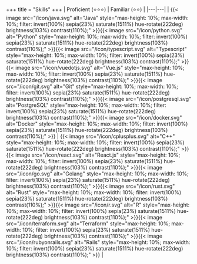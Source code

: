+++
title = "Skills"
+++
| Proficient (⭐⭐⭐)  | Familiar (⭐⭐)   |
|---|---|
| {{< image src="/icon/java.svg" alt="Java" style="max-height: 10%; max-width: 10%; filter: invert(100%) sepia(23%) saturate(1511%) hue-rotate(222deg) brightness(103%) contrast(110%);" >}}{{< image src="/icon/python.svg" alt="Python" style="max-height: 10%; max-width: 10%; filter: invert(100%) sepia(23%) saturate(1511%) hue-rotate(222deg) brightness(103%) contrast(110%);" >}}{{< image src="/icon/typescript.svg" alt="Typescript" style="max-height: 10%; max-width: 10%; filter: invert(100%) sepia(23%) saturate(1511%) hue-rotate(222deg) brightness(103%) contrast(110%);" >}}{{< image src="/icon/vuedotjs.svg" alt="Vue.js" style="max-height: 10%; max-width: 10%; filter: invert(100%) sepia(23%) saturate(1511%) hue-rotate(222deg) brightness(103%) contrast(110%);" >}}{{< image src="/icon/git.svg" alt="Git" style="max-height: 10%; max-width: 10%; filter: invert(100%) sepia(23%) saturate(1511%) hue-rotate(222deg) brightness(103%) contrast(110%);" >}}{{< image src="/icon/postgresql.svg" alt="PostgreSQL" style="max-height: 10%; max-width: 10%; filter: invert(100%) sepia(23%) saturate(1511%) hue-rotate(222deg) brightness(103%) contrast(110%);" >}}{{< image src="/icon/docker.svg" alt="Docker" style="max-height: 10%; max-width: 10%; filter: invert(100%) sepia(23%) saturate(1511%) hue-rotate(222deg) brightness(103%) contrast(110%);" >}}  | {{< image src="/icon/cplusplus.svg" alt="C++" style="max-height: 10%; max-width: 10%; filter: invert(100%) sepia(23%) saturate(1511%) hue-rotate(222deg) brightness(103%) contrast(110%);" >}}{{< image src="/icon/react.svg" alt="React.js" style="max-height: 10%; max-width: 10%; filter: invert(100%) sepia(23%) saturate(1511%) hue-rotate(222deg) brightness(103%) contrast(110%);" >}}{{< image src="/icon/go.svg" alt="Golang" style="max-height: 10%; max-width: 10%; filter: invert(100%) sepia(23%) saturate(1511%) hue-rotate(222deg) brightness(103%) contrast(110%);" >}}{{< image src="/icon/rust.svg" alt="Rust" style="max-height: 10%; max-width: 10%; filter: invert(100%) sepia(23%) saturate(1511%) hue-rotate(222deg) brightness(103%) contrast(110%);" >}}{{< image src="/icon/r.svg" alt="R" style="max-height: 10%; max-width: 10%; filter: invert(100%) sepia(23%) saturate(1511%) hue-rotate(222deg) brightness(103%) contrast(110%);" >}}{{< image src="/icon/terraform.svg" alt="Terraform" style="max-height: 10%; max-width: 10%; filter: invert(100%) sepia(23%) saturate(1511%) hue-rotate(222deg) brightness(103%) contrast(110%);" >}}{{< image src="/icon/rubyonrails.svg" alt="Rails" style="max-height: 10%; max-width: 10%; filter: invert(100%) sepia(23%) saturate(1511%) hue-rotate(222deg) brightness(103%) contrast(110%);" >}}  |
